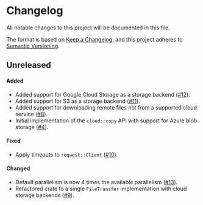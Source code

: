 # Changelog

All notable changes to this project will be documented in this file.

The format is based on [Keep a Changelog](https://keepachangelog.com/en/1.1.0/),
and this project adheres to [Semantic Versioning](https://semver.org/spec/v2.0.0.html).

## Unreleased

#### Added

* Added support for Google Cloud Storage as a storage backend ([#12](https://github.com/stjude-rust-labs/planetary/pull/12)).
* Added support for S3 as a storage backend ([#11](https://github.com/stjude-rust-labs/planetary/pull/11)).
* Added support for downloading remote files not from a supported cloud service ([#8](https://github.com/stjude-rust-labs/planetary/pull/8)).
* Initial implementation of the `cloud::copy` API with support for Azure blob
  storage ([#4](https://github.com/stjude-rust-labs/planetary/pull/4)).

#### Fixed

* Apply timeouts to `reqwest::Client` ([#10](https://github.com/stjude-rust-labs/planetary/pull/10)).

#### Changed

* Default parallelism is now 4 times the available parallelism ([#13](https://github.com/stjude-rust-labs/planetary/pull/13)).
* Refactored crate to a single `FileTransfer` implementation with cloud storage
  backends ([#9](https://github.com/stjude-rust-labs/planetary/pull/9)).
